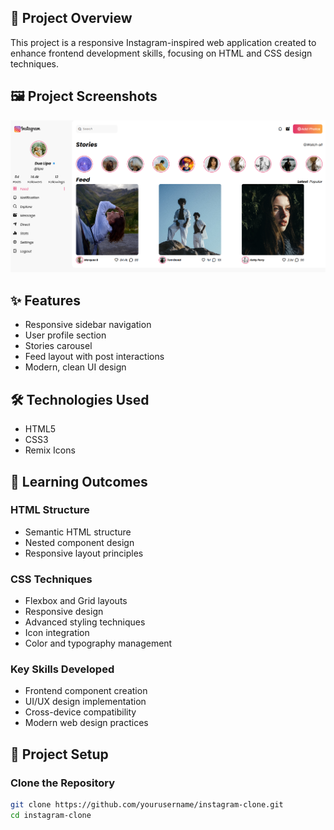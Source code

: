 ## 🌟 Project Overview
This project is a responsive Instagram-inspired web application created to enhance frontend development skills, focusing on HTML and CSS design techniques.

## 🖼️ Project Screenshots
![Instagram Clone Screenshot](img/demo.png)

## ✨ Features
- Responsive sidebar navigation
- User profile section
- Stories carousel
- Feed layout with post interactions
- Modern, clean UI design

## 🛠️ Technologies Used
- HTML5
- CSS3
- Remix Icons

## 🎯 Learning Outcomes

### HTML Structure
- Semantic HTML structure
- Nested component design
- Responsive layout principles

### CSS Techniques
- Flexbox and Grid layouts
- Responsive design
- Advanced styling techniques
- Icon integration
- Color and typography management

### Key Skills Developed
- Frontend component creation
- UI/UX design implementation
- Cross-device compatibility
- Modern web design practices

## 🚀 Project Setup

### Clone the Repository
```bash
git clone https://github.com/yourusername/instagram-clone.git
cd instagram-clone

